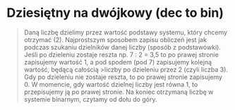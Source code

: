 Dziesiętny na dwójkowy (dec to bin)
===================================


>Daną liczbę dzielimy przez wartość podstawy systemu, który chcemy otrzymać (2). 
Najprostszym sposobem zapisu obliczeń jest jak podczas szukaniu dzielników danej liczby (sposób z podstawówki).
Jeśli po dzieleniu zostaje reszta np. 7 : 2 = 3,5 to po prawej stronie zapisujemy wartość 1, a pod spodem (pod 7) zapisujemy kolejną wartość, będącą całością >liczby po dzieleniu przez 2 (czyli liczba 3). Gdy po dzieleniu nie zostaje reszta, to po prawej stronie zapisujemy 0.
W momencie, gdy wartość dzielnej liczby jest równa 1, to przepisujemy ją po prawej stronie.
Na koniec otrzymaną liczbę w systemie binarnym, czytamy od dołu do góry.
